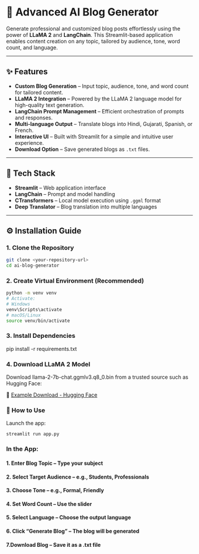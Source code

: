 # 📝 Advanced AI Blog Generator

Generate professional and customized blog posts effortlessly using the power of **LLaMA 2** and **LangChain**. This Streamlit-based application enables content creation on any topic, tailored by audience, tone, word count, and language.

---

## ✨ Features

- **Custom Blog Generation** – Input topic, audience, tone, and word count for tailored content.
- **LLaMA 2 Integration** – Powered by the LLaMA 2 language model for high-quality text generation.
- **LangChain Prompt Management** – Efficient orchestration of prompts and responses.
- **Multi-language Output** – Translate blogs into Hindi, Gujarati, Spanish, or French.
- **Interactive UI** – Built with Streamlit for a simple and intuitive user experience.
- **Download Option** – Save generated blogs as `.txt` files.

---

## 🚀 Tech Stack

- **Streamlit** – Web application interface  
- **LangChain** – Prompt and model handling  
- **CTransformers** – Local model execution using `.ggml` format  
- **Deep Translator** – Blog translation into multiple languages  

---

## ⚙️ Installation Guide

### 1. Clone the Repository

```bash
git clone <your-repository-url>
cd ai-blog-generator
```
### 2. Create Virtual Environment (Recommended)
```bash
python -m venv venv
# Activate:
# Windows
venv\Scripts\activate
# macOS/Linux
source venv/bin/activate
```

### 3. Install Dependencies
pip install -r requirements.txt

### 4. Download LLaMA 2 Model
Download llama-2-7b-chat.ggmlv3.q8_0.bin from a trusted source such as Hugging Face:

🔗 [Example Download - Hugging Face](https://huggingface.co/TheBloke/Llama-2-7B-Chat-GGML/blob/main/llama-2-7b-chat.ggmlv3.q8_0.bin)

### 🏃 How to Use
Launch the app:
```
streamlit run app.py
```

### In the App:
#### 1. Enter Blog Topic – Type your subject

#### 2. Select Target Audience – e.g., Students, Professionals

#### 3. Choose Tone – e.g., Formal, Friendly

#### 4. Set Word Count – Use the slider

#### 5. Select Language – Choose the output language

#### 6. Click “Generate Blog” – The blog will be generated

#### 7.Download Blog – Save it as a .txt file

